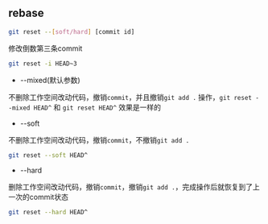 <!--
 * @Description: 
 * @Version: 1.0
 * @Author: DaLao
 * @Email: dalao_li@163.com
 * @Date: 2022-03-17 22:29:38
 * @LastEditors: DaLao
 * @LastEditTime: 2022-03-18 00:10:46
-->


## rebase


```sh
git reset --[soft/hard] [commit id]
```

修改倒数第三条commit

```sh
git reset -i HEAD~3
```

- --mixed(默认参数)

不删除工作空间改动代码，撤销`commit`，并且撤销`git add .` 操作，`git reset --mixed HEAD^` 和 `git reset HEAD^` 效果是一样的


- --soft

不删除工作空间改动代码，撤销`commit`，不撤销`git add .` 

```sh
git reset --soft HEAD^
```

- --hard

删除工作空间改动代码，撤销`commit`，撤销`git add .`，完成操作后就恢复到了上一次的commit状态

```sh
git reset --hard HEAD^
```